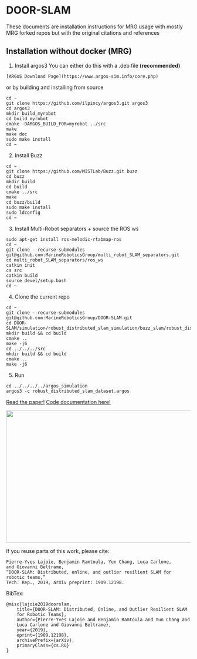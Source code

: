 # DOOR-SLAM

These documents are installation instructions for MRG usage with mostly MRG forked repos but with the original citations and references

## Installation without docker (MRG)

1) Install argos3
You can either do this with a .deb file **(recommended)**
```
[ARGoS Download Page](https://www.argos-sim.info/core.php)
```

or by building and installing from source
```
cd ~
git clone https://github.com/ilpincy/argos3.git argos3
cd argos3
mkdir build_myrobot
cd build_myrobot
cmake -DARGOS_BUILD_FOR=myrobot ../src
make
make doc
sudo make install
cd ~
```
2) Install Buzz
```
cd ~
git clone https://github.com/MISTLab/Buzz.git buzz
cd buzz
mkdir build
cd build
cmake ../src
make
cd buzz/build
sudo make install
sudo ldconfig
cd ~
```
3) Install Multi-Robot separators + source the ROS ws
```
sudo apt-get install ros-melodic-rtabmap-ros
cd ~
git clone --recurse-submodules git@github.com:MarineRoboticsGroup/multi_robot_SLAM_separators.git
cd multi_robot_SLAM_separators/ros_ws
catkin init
cs src
catkin build
source devel/setup.bash
cd ~
```
4) Clone the current repo
```
cd ~
git clone --recurse-submodules git@github.com:MarineRoboticsGroup/DOOR-SLAM.git
cd DOOR-SLAM/simulation/robust_distributed_slam_simulation/buzz_slam/robust_distributed_mapper/cpp/
mkdir build && cd build
cmake ..
make -j6
cd ../../../src 
mkdir build && cd build
cmake ..
make -j6
```
5) Run 
```
cd ../../../../argos_simulation
argos3 -c robust_distributed_slam_dataset.argos
```
[Read the paper!](https://arxiv.org/abs/1909.12198)
[Code documentation here!](https://mistlab.ca/DOOR-SLAM/)

[<img src="docs/doorslam.png" width="640" height="360" />](http://www.youtube.com/watch?v=h0bqURQlZGA "DOOR-SLAM: Distributed, Online, and Outlier Resilient SLAM for Robotic Teams")

If you reuse parts of this work, please cite:
```
Pierre-Yves Lajoie, Benjamin Ramtoula, Yun Chang, Luca Carlone, 
and Giovanni Beltrame,
“DOOR-SLAM: Distributed, online, and outlier resilient SLAM for robotic teams,” 
Tech. Rep., 2019, arXiv preprint: 1909.12198.
```
BibTex:
```
@misc{lajoie2019doorslam,
    title={DOOR-SLAM: Distributed, Online, and Outlier Resilient SLAM 
    for Robotic Teams},
    author={Pierre-Yves Lajoie and Benjamin Ramtoula and Yun Chang and 
    Luca Carlone and Giovanni Beltrame},
    year={2019},
    eprint={1909.12198},
    archivePrefix={arXiv},
    primaryClass={cs.RO}
}
```

